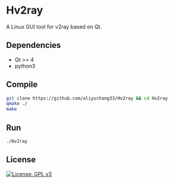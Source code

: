 # Hv2ray
A Linux GUI tool for v2ray based on Qt.

## Dependencies
- Qt >= 4
- python3

## Compile
```bash
git clone https://github.com/aliyuchang33/Hv2ray && cd Hv2ray
qmake ./
make
```

## Run

```bash
./Hv2ray
```

## License

[![License: GPL v3](https://img.shields.io/badge/License-GPL%20v3-blue.svg)](https://www.gnu.org/licenses/gpl-3.0)
